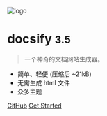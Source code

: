 <!-- _coverpage.md -->

![logo](https://docsify.js.org/_media/icon.svg)

# docsify <small>3.5</small>

> 一个神奇的文档网站生成器。

- 简单、轻便 (压缩后 ~21kB)
- 无需生成 html 文件
- 众多主题

[GitHub](https://github.com/docsifyjs/docsify/)
[Get Started](#docsify)




<!-- 

_coverpage.md 

# docsify <small>3.5</small>

[GitHub](https://github.com/docsifyjs/docsify/)
[Get Started](#quick-start)

 背景图片 

![](_media/bg.png)

 背景色 

![color](#f0f0f0)

-->